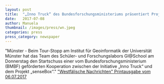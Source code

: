 ```yaml
---
layout: post
title:  "„Inno Truck“ des Bundesforschungsministeriums präsentiert Projekt „senseBox“"
date:   2017-07-08
author: Manuela
thumbnail: /images/press/wn.jpeg
categories: press
press_category: newspaper
---
```

"Münster - Beim Tour-Stopp am Institut für Geoinformatik der Universität Münster hat das Team des Schüler- und Forschungslabors GI@School am Donnerstag den Startschuss einer vom Bundesforschungsministerium (BMBF) geförderten Kooperation zwischen der Initiative „Inno Truck“ und dem Projekt „senseBox“."
<a href="https://www.wn.de/" target="_blank">"Westfälische Nachrichten" Printausgabe vom 06.07.2017</a>

